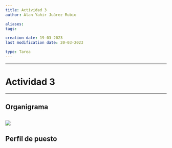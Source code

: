 ```yaml
---
title: Actividad 3
author: Alan Yahir Juárez Rubio

aliases:
tags:

creation date: 19-03-2023
last modification date: 20-03-2023

type: Tarea
---
```

---
# Actividad 3

---
## Organigrama

<!-- También conocidos como diagramas de jerarquía, representan gráficamente la estructura de una organización. Tienen como objetivo manifestar el diseño, las funciones, las cadenas de mando, las interrelaciones, el número de niveles jerárquicos, dónde encaja cada empleado y los canales de comunicación que existen dentro de las empresas.   
  
Existen infinidad de casos en donde se usa el organigrama y se facilita el proceso organizativo dentro de las organizaciones, por ejemplo, incorporación de nuevas contrataciones, involucrar a empleados remotos, indirectamente se aumenta la productividad de los empleados, se visualiza el desarrollo y crecimientos profesional para los empleados, entre otros.-->

<!-- 
## Diseño de trabajos

- Capacitación
- Negociación
- Gestión de proyectos
- Análisis del mercado
- Publicidad
- Atención al cliente
- Soporte técnico

## Departamentalización
[Imagen de apoyo](https://www.yuscu.com/u248219389/domanins/yuscu.com/public_html/wp-content/uploads/2020/09/Captura-de-pantalla-de-2020-09-08-16-02-14.png)

- Gerente general: Coordina y controla a los diferentes gerentes y sus respectivos equipos de trabajo
	- Gerente financiero: Toma las decisiones financieras, es decir, maneja el dinero de la empresa.
		- Contaduria:  Concilian las cuentas y reportar resultados a las instituciones correspondientes.
		- Créditos y finanzas: Hacen movimientos de dinero, solicitan prestámos y atienden cuentas pendientes.
		- Análisis del mercado: Investiga a la competencia y elabora informes de ello.
	- Gerente operativo: Define y establece las diferentes tareas a realizar.
		- Desarrollo: Crean el sistema computacional.
		- Pentesting: Hacen pruebas de vulnerabilidades y sus respectivos reportes.
		- Reforzamiento: En base a los reportes del pentesting, corrigen las vulnerabilidades.
	- Gerente comercial: Establece las diferentes campañas publicitarias
		- Publicidad: Se encargan de dar a conocer nuestros servicios a través de los diferentes canales de comunicación (redes sociales, sitios web, televisión...).
	- Gerente de atención al cliente: Asigna los departamentos y distribuye las diferentes tareas entre los diferentes vendedores.
		- Negociación: Atienden y negocian con el cliente el sistema a crear.
		- Soporte técnico: Resuelven dudas al cliente y, en caso de requerir una ayuda más profunda, lo redirige con el gerente correspondiente.
-->
![](-Tercero/Administración/Tareas/Attachments/Pasted%20image%2020230320182452.png)
---
## Perfil de puesto

<div style="page-break-after: always;"></div>
<!-- Un perfil de puesto de trabajo es una recopilación de los detalles de las actividades clave en ese rol y los requisitos de la persona que los lleve a cabo. Sus principales funciones son atraer candidatos calificados y servir como referencia a nivel interno.  
**Beneficios de un perfil de puesto**  
Además de ser una información útil en un proceso de contratación, el perfil de puesto también sirve para como marco de referencia para lo siguiente:

-   Evaluación. Para que los empleadores identifiquen si un colaborador está cumpliendo con el objetivo de su rol.
-   Certidumbre. Para que los empleados sepan con exactitud qué se espera de ellos y cuáles son sus responsabilidades.
-   Continuidad. Facilita la transición cuando llega un empleado nuevo, ya que puede continuar con las funciones de su antecesor.
-   Claridad. Con perfiles bien definidos no hay confusiones sobre las tareas que corresponden a cada empleado.
-   Mejora. Pone de manifiesto cuando algún objetivo de un puesto de trabajo no se está cumpliendo.
-   Capacitación. El perfil de puesto expone las competencias que necesita un empleado, lo cual facilita el diseño de cursos de inducción y capacitación. --> 